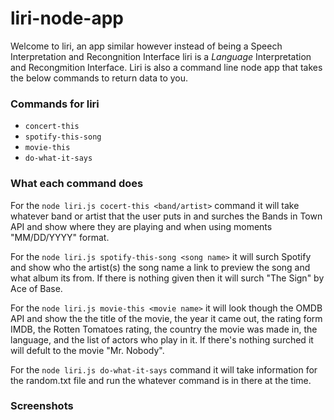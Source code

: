 # liri-node-app

Welcome to liri, an app similar however instead of being a Speech Interpretation and Recongnition Interface liri is a _Language_ Interpretation and Recongmition Interface.  Liri is also a command line node app that takes the below commands to return data to you.

### Commands for liri
 
 * `concert-this` 
 * `spotify-this-song`
 * `movie-this`
 * `do-what-it-says`

### What each command does

For the `node liri.js cocert-this <band/artist>` command it will take whatever band or artist that the user puts in and surches the Bands in Town API and show where they are playing and when using moments "MM/DD/YYYY" format.

For the `node liri.js spotify-this-song <song name>` it will surch Spotify and show who the artist(s) the song name a link to preview the song and what album its from. If there is nothing given then it will surch "The Sign" by Ace of Base.

For the `node liri.js movie-this <movie name>` it will look though the OMDB API and show the the title of the movie, the year it came out, the rating form IMDB, the Rotten Tomatoes rating, the country the movie was made in, the language, and the list of actors who play in it. If there's nothing surched it will defult to the movie "Mr. Nobody".

For the `node liri.js do-what-it-says` command it will take information for the random.txt file and run the whatever command is in there at the time. 

### Screenshots